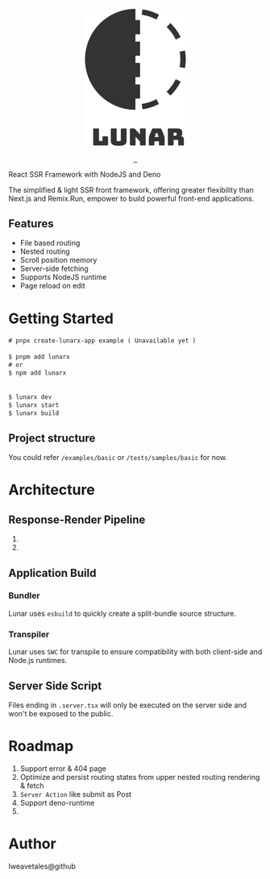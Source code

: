 <p align="center" style="text-align: center">
    <img src="https://raw.githubusercontent.com/Iweavetales/LunarX/main/assets/emblem.svg" width="200" title="Lunarx Emblem">
</p>

<p align="center">
<a aria-label="NPM version" href="https://www.npmjs.com/package/lunarx">
    <img alt="" src="https://img.shields.io/npm/v/lunarx.svg?style=for-the-badge&labelColor=000000">
</a>
<a aria-label="License" href="https://github.com/lunarx/license.md">
    <img alt="" src="https://img.shields.io/npm/l/lunarx.svg?style=for-the-badge&labelColor=000000">
</a> 
<a aria-label="Download" href="https://github.com/lunarx/license.md">
    <img alt="" src="https://img.shields.io/npm/dw/lunarx?style=for-the-badge&labelColor=000000">
</a> 
</p> 


React SSR Framework with NodeJS and Deno

The simplified & light SSR front framework, offering greater flexibility than Next.js and Remix.Run, empower to build powerful front-end applications.


## Features

[//]: # (* Supports Deno runtime &#40; in progress &#41;)
* File based routing
* Nested routing
* Scroll position memory
* Server-side fetching
* Supports NodeJS runtime
* Page reload on edit

[//]: # (* SEO &#40;in progress&#41;)
[//]: # (* Fast Refresh aka. HMR &#40;in progress&#41;)

[//]: # (## Future Enhancements)

[//]: # (* Highly customizable with both shallow and deep modifications)

[//]: # (* Support for BUN runtime)

[//]: # (* Support for Go and Rust runtimes)

[//]: # (* Multi-thread optimized server-side processing&#40;for Deno,Bun runtime&#41;)

[//]: # (* Enhanced features for front-end applications)

[//]: # (* SolidJS)


# Getting Started

```shell
# pnpx create-lunarx-app example ( Unavailable yet )

$ pnpm add lunarx
# or
$ npm add lunarx


$ lunarx dev 
$ lunarx start 
$ lunarx build
```

## Project structure
You could refer `/examples/basic` or `/tests/samples/basic` for now.

# Architecture
## Response-Render Pipeline
1.
2.

## Application Build 
### Bundler
Lunar uses `esbuild` to quickly create a split-bundle source structure.

### Transpiler
Lunar uses `SWC` for transpile to ensure compatibility with both client-side and Node.js runtimes.


## Server Side Script

Files ending in `.server.tsx` will only be executed on the server side and won't be exposed to the public.


# Roadmap
1. Support error & 404 page
2. Optimize and persist routing states from upper nested routing rendering & fetch
3. `Server Action` like submit as Post
4. Support deno-runtime
5. 




# Author

Iweavetales@github